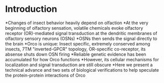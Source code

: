 # Introduction
*Changes of insect behavior heavily depend on olfaction
*At the very beginning of olfactory sensation, volatile chemicals evoke olfactory receptor (OR)-mediated signal transduction at the dendritic membranes of olfactory sensory neurons (OSNs)
*OSNs then sends the signal directly to the brain
*Orco is unique: Insect specific, extremely conserved among insects, 7TM "inverted-GPCR" topology, OR-specific co-receptor, its absense shuts down OSN firing
*Reliable genetic evidence has been accumulated for how Orco functions
*However, its cellular mechanisms for localization and signal transduction are still obscure
*Here we present a technical advance and two sets of biological verifications to help speculate the protein-protein interactions of Orco

